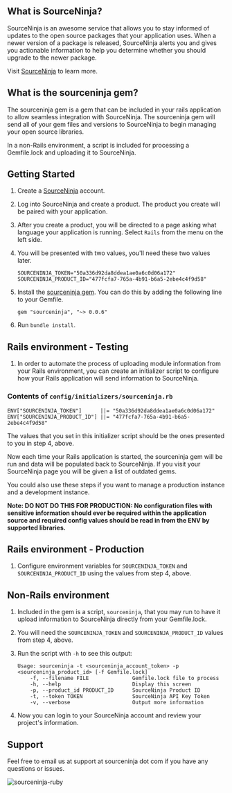What is SourceNinja?
-------------------
SourceNinja is an awesome service that allows you to stay informed of updates to the open source packages that your application uses. When a newer version of a package is released, SourceNinja alerts you and gives you actionable information to help you determine whether you should upgrade to the newer package.

Visit [SourceNinja](http://sourceninja.com) to learn more.

What is the sourceninja gem?
---------------------------
The sourceninja gem is a gem that can be included in your rails application to allow seamless integration with SourceNinja. The sourceninja gem will send all of your gem files and versions to SourceNinja to begin managing your open source libraries.

In a non-Rails environment, a script is included for processing a Gemfile.lock and uploading it to SourceNinja.

Getting Started
---------------
1. Create a [SourceNinja](http://www.sourceninja.com/plans) account.

2. Log into SourceNinja and create a product. The product you create will be paired with your application.

3. After you create a product, you will be directed to a page asking what language your application is running. Select `Rails` from the menu on the left side. 

4. You will be presented with two values, you'll need these two values later.
    ```
    SOURCENINJA_TOKEN="50a336d92da8ddea1ae0a6c0d06a172"
    SOURCENINJA_PRODUCT_ID="477fcfa7-765a-4b91-b6a5-2ebe4c4f9d58"
    ```

5. Install the [sourceninja gem](http://github.com/SourceNinja/sourceninja-ruby). You can do this by adding the following line to your Gemfile.
    ```
    gem "sourceninja", "~> 0.0.6"
    ```

6. Run `bundle install`.

Rails environment - Testing
----------------------------
1. In order to automate the process of uploading module information from your Rails environment, you can create
an initializer script to configure how your Rails application will send information to SourceNinja.

### Contents of `config/initializers/sourceninja.rb`
   	ENV["SOURCENINJA_TOKEN"]      ||= "50a336d92da8ddea1ae0a6c0d06a172"
   	ENV["SOURCENINJA_PRODUCT_ID"] ||= "477fcfa7-765a-4b91-b6a5-2ebe4c4f9d58"

The values that you set in this initializer script should be the ones presented to you in step 4, above.

Now each time your Rails application is started, the sourceninja gem will be run and data will be populated back to SourceNinja. If you visit your SourceNinja page you will be given a list of outdated gems.

You could also use these steps if you want to manage a production instance and a development instance.

__Note: DO NOT DO THIS FOR PRODUCTION: No configuration files with sensitive information should ever be required within the application source and required config values should be read in from the ENV by supported libraries.__

Rails environment - Production
-------------------------------
1. Configure environment variables for ```SOURCENINJA_TOKEN``` and ```SOURCENINJA_PRODUCT_ID``` using the values from step 4, above.

Non-Rails environment
----------------------
1. Included in the gem is a script, ```sourceninja```, that you may run to have it upload information to SourceNinja directly from your Gemfile.lock.
2. You will need the ```SOURCENINJA_TOKEN``` and ```SOURCENINJA_PRODUCT_ID``` values from step 4, above.
3. Run the script with ```-h``` to see this output:
    ```
    Usage: sourceninja -t <sourceninja_account_token> -p <sourceninja_product_id> [-f Gemfile.lock]
        -f, --filename FILE              Gemfile.lock file to process
        -h, --help                       Display this screen
        -p, --product_id PRODUCT_ID      SourceNinja Product ID
        -t, --token TOKEN                SourceNinja API Key Token
        -v, --verbose                    Output more information
    ```

4. Now you can login to your SourceNinja account and review your project's information.

Support
-------
Feel free to email us at support at sourceninja dot com if you have any questions or issues.

![sourceninja-ruby](http://cl.ly/2x001f2y042U3b05143Z/Screen%20shot%202012-03-16%20at%202.51.05%20PM.png)